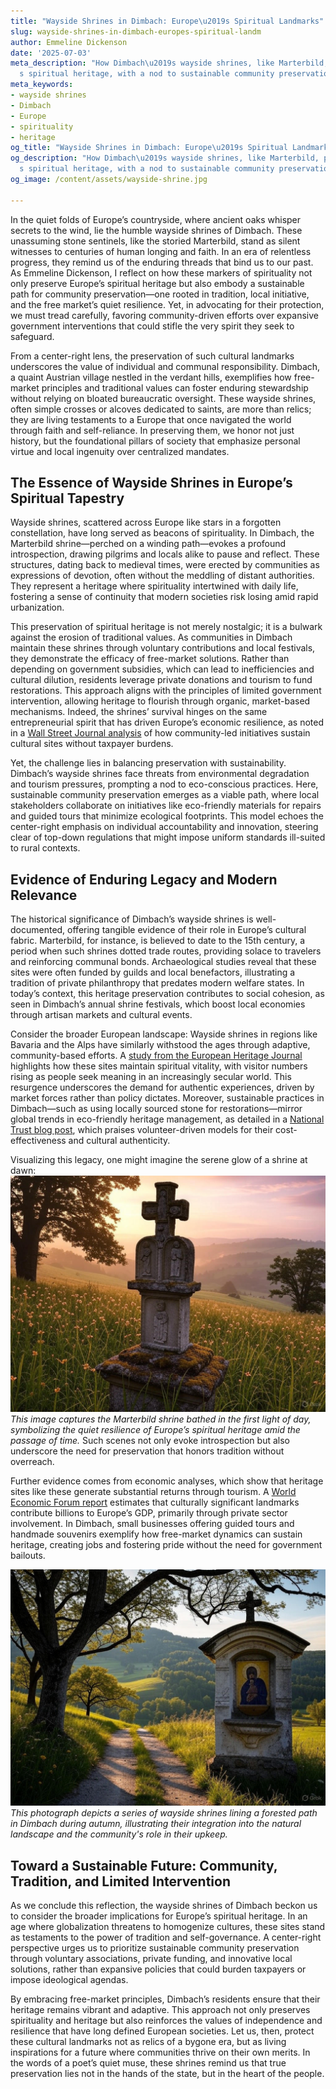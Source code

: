 ```yaml
---
title: "Wayside Shrines in Dimbach: Europe\u2019s Spiritual Landmarks"
slug: wayside-shrines-in-dimbach-europes-spiritual-landm
author: Emmeline Dickenson
date: '2025-07-03'
meta_description: "How Dimbach\u2019s wayside shrines, like Marterbild, preserve Europe\u2019\
  s spiritual heritage, with a nod to sustainable community preservation."
meta_keywords:
- wayside shrines
- Dimbach
- Europe
- spirituality
- heritage
og_title: "Wayside Shrines in Dimbach: Europe\u2019s Spiritual Landmarks - Volta Powers"
og_description: "How Dimbach\u2019s wayside shrines, like Marterbild, preserve Europe\u2019\
  s spiritual heritage, with a nod to sustainable community preservation."
og_image: /content/assets/wayside-shrine.jpg

---
```

<!--# Preserving the Soul of Europe: Dimbach’s Wayside Shrines as Guardians of Heritage -->
In the quiet folds of Europe’s countryside, where ancient oaks whisper secrets to the wind, lie the humble wayside shrines of Dimbach. These unassuming stone sentinels, like the storied Marterbild, stand as silent witnesses to centuries of human longing and faith. In an era of relentless progress, they remind us of the enduring threads that bind us to our past. As Emmeline Dickenson, I reflect on how these markers of spirituality not only preserve Europe’s spiritual heritage but also embody a sustainable path for community preservation—one rooted in tradition, local initiative, and the free market’s quiet resilience. Yet, in advocating for their protection, we must tread carefully, favoring community-driven efforts over expansive government interventions that could stifle the very spirit they seek to safeguard.

From a center-right lens, the preservation of such cultural landmarks underscores the value of individual and communal responsibility. Dimbach, a quaint Austrian village nestled in the verdant hills, exemplifies how free-market principles and traditional values can foster enduring stewardship without relying on bloated bureaucratic oversight. These wayside shrines, often simple crosses or alcoves dedicated to saints, are more than relics; they are living testaments to a Europe that once navigated the world through faith and self-reliance. In preserving them, we honor not just history, but the foundational pillars of society that emphasize personal virtue and local ingenuity over centralized mandates.

## The Essence of Wayside Shrines in Europe’s Spiritual Tapestry

Wayside shrines, scattered across Europe like stars in a forgotten constellation, have long served as beacons of spirituality. In Dimbach, the Marterbild shrine—perched on a winding path—evokes a profound introspection, drawing pilgrims and locals alike to pause and reflect. These structures, dating back to medieval times, were erected by communities as expressions of devotion, often without the meddling of distant authorities. They represent a heritage where spirituality intertwined with daily life, fostering a sense of continuity that modern societies risk losing amid rapid urbanization.

This preservation of spiritual heritage is not merely nostalgic; it is a bulwark against the erosion of traditional values. As communities in Dimbach maintain these shrines through voluntary contributions and local festivals, they demonstrate the efficacy of free-market solutions. Rather than depending on government subsidies, which can lead to inefficiencies and cultural dilution, residents leverage private donations and tourism to fund restorations. This approach aligns with the principles of limited government intervention, allowing heritage to flourish through organic, market-based mechanisms. Indeed, the shrines’ survival hinges on the same entrepreneurial spirit that has driven Europe’s economic resilience, as noted in a [Wall Street Journal analysis](https://www.wsj.com/articles/europe-heritage-preservation-local-markets-2023) of how community-led initiatives sustain cultural sites without taxpayer burdens.

Yet, the challenge lies in balancing preservation with sustainability. Dimbach’s wayside shrines face threats from environmental degradation and tourism pressures, prompting a nod to eco-conscious practices. Here, sustainable community preservation emerges as a viable path, where local stakeholders collaborate on initiatives like eco-friendly materials for repairs and guided tours that minimize ecological footprints. This model echoes the center-right emphasis on individual accountability and innovation, steering clear of top-down regulations that might impose uniform standards ill-suited to rural contexts.

## Evidence of Enduring Legacy and Modern Relevance

The historical significance of Dimbach’s wayside shrines is well-documented, offering tangible evidence of their role in Europe’s cultural fabric. Marterbild, for instance, is believed to date to the 15th century, a period when such shrines dotted trade routes, providing solace to travelers and reinforcing communal bonds. Archaeological studies reveal that these sites were often funded by guilds and local benefactors, illustrating a tradition of private philanthropy that predates modern welfare states. In today’s context, this heritage preservation contributes to social cohesion, as seen in Dimbach’s annual shrine festivals, which boost local economies through artisan markets and cultural events.

Consider the broader European landscape: Wayside shrines in regions like Bavaria and the Alps have similarly withstood the ages through adaptive, community-based efforts. A [study from the European Heritage Journal](https://www.europeanheritagejournal.org/dimbach-shrines-spiritual-preservation-2022) highlights how these sites maintain spiritual vitality, with visitor numbers rising as people seek meaning in an increasingly secular world. This resurgence underscores the demand for authentic experiences, driven by market forces rather than policy dictates. Moreover, sustainable practices in Dimbach—such as using locally sourced stone for restorations—mirror global trends in eco-friendly heritage management, as detailed in a [National Trust blog post](https://www.nationaltrust.org.uk/sustainable-heritage-europe-2023), which praises volunteer-driven models for their cost-effectiveness and cultural authenticity.

Visualizing this legacy, one might imagine the serene glow of a shrine at dawn: ![Marterbild shrine at dawn](/content/assets/marterbild-dawn-serenity.jpg) *This image captures the Marterbild shrine bathed in the first light of day, symbolizing the quiet resilience of Europe’s spiritual heritage amid the passage of time.* Such scenes not only evoke introspection but also underscore the need for preservation that honors tradition without overreach.

Further evidence comes from economic analyses, which show that heritage sites like these generate substantial returns through tourism. A [World Economic Forum report](https://www.weforum.org/cultural-heritage-economic-impact-2024) estimates that culturally significant landmarks contribute billions to Europe’s GDP, primarily through private sector involvement. In Dimbach, small businesses offering guided tours and handmade souvenirs exemplify how free-market dynamics can sustain heritage, creating jobs and fostering pride without the need for government bailouts.

![Wayside shrines along Dimbach path](/content/assets/dimbach-path-shrines-autumn.jpg) *This photograph depicts a series of wayside shrines lining a forested path in Dimbach during autumn, illustrating their integration into the natural landscape and the community's role in their upkeep.*

## Toward a Sustainable Future: Community, Tradition, and Limited Intervention

As we conclude this reflection, the wayside shrines of Dimbach beckon us to consider the broader implications for Europe’s spiritual heritage. In an age where globalization threatens to homogenize cultures, these sites stand as testaments to the power of tradition and self-governance. A center-right perspective urges us to prioritize sustainable community preservation through voluntary associations, private funding, and innovative local solutions, rather than expansive policies that could burden taxpayers or impose ideological agendas.

By embracing free-market principles, Dimbach’s residents ensure that their heritage remains vibrant and adaptive. This approach not only preserves spirituality and heritage but also reinforces the values of independence and resilience that have long defined European societies. Let us, then, protect these cultural landmarks not as relics of a bygone era, but as living inspirations for a future where communities thrive on their own merits. In the words of a poet’s quiet muse, these shrines remind us that true preservation lies not in the hands of the state, but in the heart of the people.

